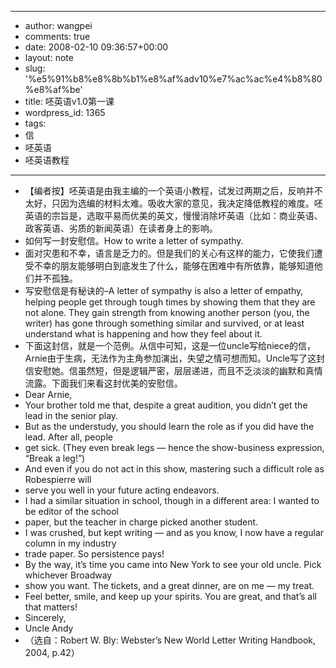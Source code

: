 - --
- author: wangpei
- comments: true
- date: 2008-02-10 09:36:57+00:00
- layout: note
- slug: '%e5%91%b8%e8%8b%b1%e8%af%adv10%e7%ac%ac%e4%b8%80%e8%af%be'
- title: 呸英语v1.0第一课
- wordpress_id: 1365
- tags:
- 信
- 呸英语
- 呸英语教程
- --
- 【编者按】呸英语是由我主编的一个英语小教程，试发过两期之后，反响并不太好，只因为选编的材料太难。吸收大家的意见，我决定降低教程的难度。呸英语的宗旨是，选取平易而优美的英文，慢慢消除坏英语（比如：商业英语、政客英语、劣质的新闻英语）在读者身上的影响。
- 如何写一封安慰信。How to write a letter of sympathy.
- 面对灾患和不幸，语言是乏力的。但是我们的关心有这样的能力，它使我们遭受不幸的朋友能够明白到底发生了什么，能够在困难中有所依靠，能够知道他们并不孤独。
- 写安慰信是有秘诀的–A letter of sympathy is also a letter of empathy, helping people get through tough times by showing them that they are not alone. They gain strength from knowing another person (you, the writer) has gone through something similar and survived, or at least understand what is happening and how they feel about it.
- 下面这封信，就是一个范例。从信中可知，这是一位uncle写给niece的信，Arnie由于生病，无法作为主角参加演出，失望之情可想而知。Uncle写了这封信安慰她。信虽然短，但是逻辑严密，层层递进，而且不乏淡淡的幽默和真情流露。下面我们来看这封优美的安慰信。
- Dear Arnie,
- Your brother told me that, despite a great audition, you didn’t get the lead in the senior play.
- But as the understudy, you should learn the role as if you did have the lead. After all, people
- get sick. (They even break legs — hence the show-business expression, “Break a leg!”)
- And even if you do not act in this show, mastering such a difficult role as Robespierre will
- serve you well in your future acting endeavors.
- I had a similar situation in school, though in a different area: I wanted to be editor of the school
- paper, but the teacher in charge picked another student.
- I was crushed, but kept writing — and as you know, I now have a regular column in my industry
- trade paper. So persistence pays!
- By the way, it’s time you came into New York to see your old uncle. Pick whichever Broadway
- show you want. The tickets, and a great dinner, are on me — my treat.
- Feel better, smile, and keep up your spirits. You are great, and that’s all that matters!
- Sincerely,
- Uncle Andy
- （选自：Robert W. Bly: Webster’s New World Letter Writing Handbook, 2004, p.42）
